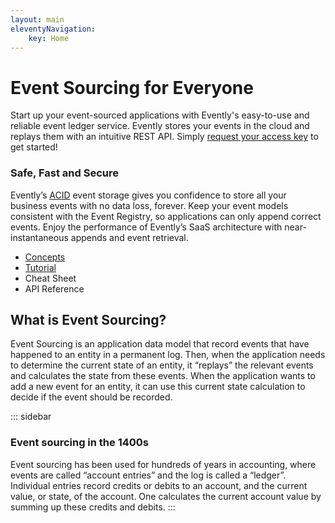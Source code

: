 ```yaml
---
layout: main
eleventyNavigation:
    key: Home
---
```


# Event Sourcing for Everyone

Start up your event-sourced applications with Evently's easy-to-use and reliable event ledger service. Evently stores your events in the cloud and replays them with an intuitive REST API. Simply [request your access key](signup/) to get started!

### Safe, Fast and Secure

Evently’s [ACID](acid/) event storage gives you confidence to store all your business events with no data loss, forever. Keep your event models consistent with the Event Registry, so applications can only append correct events. Enjoy the performance of Evently’s SaaS architecture with near-instantaneous appends and event retrieval.

-   [Concepts](concepts/)
-   [Tutorial](tutorial/)
-   Cheat Sheet
-   API Reference

## What is Event Sourcing?

Event Sourcing is an application data model that record events that have happened to an entity in a permanent log. Then, when the application needs to determine the current state of an entity, it “replays” the relevant events and calculates the state from these events. When the application wants to add a new event for an entity, it can use this current state calculation to decide if the event should be recorded.

::: sidebar

### Event sourcing in the 1400s

Event sourcing has been used for hundreds of years in accounting, where events are called “account entries” and the log is called a “ledger”. Individual entries record credits or debits to an account, and the current value, or state, of the account. One calculates the current account value by summing up these credits and debits.
:::
